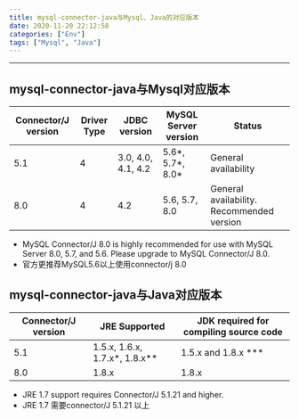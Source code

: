 ```yaml
---
title: mysql-connector-java与Mysql、Java的对应版本
date: 2020-11-20 22:12:58
categories: ["Env"]
tags: ["Mysql", "Java"]
---
```


-----

<!--more-->



## mysql-connector-java与Mysql对应版本

| **Connector/J version** | **Driver Type** | **JDBC version**   | **MySQL Server version** | **Status**                                |
| ----------------------- | --------------- | ------------------ | ------------------------ | ----------------------------------------- |
| 5.1                     | 4               | 3.0, 4.0, 4.1, 4.2 | 5.6\*, 5.7\*, 8.0\*      | General availability                      |
| 8.0                     | 4               | 4.2                | 5.6, 5.7, 8.0            | General availability. Recommended version |

* MySQL Connector/J 8.0 is highly recommended for use with MySQL Server 8.0, 5.7, and 5.6. Please upgrade to MySQL Connector/J 8.0.
* 官方更推荐MySQL5.6以上使用connector/j 8.0



## mysql-connector-java与Java对应版本

| **Connector/J version** | **JRE Supported**                | **JDK required for compiling source code** |
| ----------------------- | -------------------------------- | ------------------------------------------ |
| 5.1                     | 1.5.x, 1.6.x, 1.7.x\*, 1.8.x\*\* | 1.5.x and 1.8.x \*\*\*                     |
| 8.0                     | 1.8.x                            | 1.8.x                                      |

* JRE 1.7 support requires Connector/J 5.1.21 and higher.
* JRE 1.7 需要connector/J 5.1.21 以上
